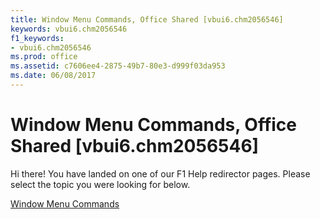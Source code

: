 ```yaml
---
title: Window Menu Commands, Office Shared [vbui6.chm2056546]
keywords: vbui6.chm2056546
f1_keywords:
- vbui6.chm2056546
ms.prod: office
ms.assetid: c7606ee4-2875-49b7-80e3-d999f03da953
ms.date: 06/08/2017
---
```



# Window Menu Commands, Office Shared [vbui6.chm2056546]

Hi there! You have landed on one of our F1 Help redirector pages. Please select the topic you were looking for below.

[Window Menu Commands](http://msdn.microsoft.com/library/0073c9ac-58cc-a4b4-588c-ff53b9ce6efc%28Office.15%29.aspx)

